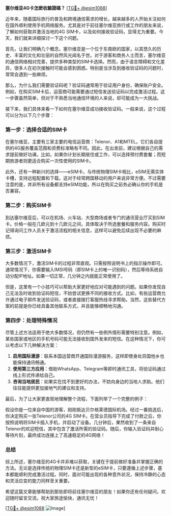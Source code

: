 **塞尔维亚4G卡怎麽收驗證碼？** [[TG💪+ @esim1088](https://t.me/s/esim1088)]

近年来，随着国际旅行的普及和跨境通信需求的增长，越来越多的人开始关注如何在国外顺利使用手机网络服务。尤其是对于前往塞尔维亚旅行或工作的朋友来说，了解如何获取并激活当地的4G SIM卡，以及如何接收验证码，显得尤为重要。今天，我们就来详细探讨一下这个问题。

首先，让我们明确几个概念。塞尔维亚是一个位于东南欧的国家，以其悠久的历史、丰富的文化和壮丽的自然风光闻名于世。对于游客和商务人士而言，塞尔维亚的通信网络相对完善，提供多种类型的SIM卡选择。然而，由于语言障碍和文化差异，很多人在初次接触时可能会感到困惑。特别是当涉及到接收验证码的问题时，常常会遇到一些麻烦。

那么，为什么我们需要验证码呢？验证码通常用于验证用户身份，确保账户安全。例如，在购买SIM卡后，运营商可能需要通过短信发送验证码以完成激活过程。这一步骤虽然简单，但对于不熟悉当地通信环境的人来说，却可能成为一大挑战。

接下来，我们具体来看一下如何在塞尔维亚成功接收验证码。一般来说，这个过程可以分为以下几个步骤：

### **第一步：选择合适的SIM卡**

在塞尔维亚，主要有三家主要的电信运营商：Telenor、A1和MTEL。它们各自提供的4G服务覆盖范围和资费标准略有不同。因此，在出发前，建议根据自己的需求提前做好功课。比如，如果你计划长期居住或工作，可以选择预付费套餐；而短期旅游者则更适合购买一次性使用的SIM卡。

此外，还有一种新兴的选择——eSIM卡。与传统物理SIM卡相比，eSIM无需实体卡槽，支持远程配置和下载。这对于经常跨国移动的用户来说非常方便。不过需要注意的是，并非所有设备都支持eSIM功能，所以在购买之前务必确认你的手机是否兼容。

### **第二步：购买SIM卡**

到达塞尔维亚后，可以在机场、火车站、大型商场或者专门的通讯营业厅买到SIM卡。价格一般在几欧元到十几欧元之间，具体取决于所选套餐和服务内容。购买时记得询问工作人员关于激活流程的相关信息，这样可以避免后续出现不必要的麻烦。

### **第三步：激活SIM卡**

大多数情况下，激活SIM卡的过程非常直观。只需按照说明书上的指示操作即可。通常情况下，你需要输入IMSI号码（即SIM卡上的唯一识别码），然后等待系统自动分配IP地址。如果一切正常，几分钟之内就能正常使用了。

但是，这里有一个小技巧可以帮助大家更好地应对可能遇到的问题。如果你发现自己无法及时收到验证码短信，不妨尝试更换不同的接收方式。比如，有些运营商允许通过电子邮件发送验证码，或者直接拨打客服热线寻求帮助。当然，这些替代方案的前提是你已经具备其他联系方式，并且能够顺畅地沟通。

### **第四步：处理特殊情况**

尽管上述方法适用于绝大多数情况，但仍然有一些例外情形需要特别注意。例如，某些国家或地区的手机号码可能无法接收到国外发来的短信。在这种情况下，你可以考虑以下几种解决方案：

1. **启用国际漫游**：联系本国运营商开通国际漫游服务，这样即使身处异国他乡也能保持通讯畅通。
2. **使用第三方应用**：借助WhatsApp、Telegram等即时通讯工具，将验证码通过线上形式传递给自己。
3. **咨询当地居民**：如果实在找不到更好的办法，不妨向身边的当地人求助。他们往往能提供更加接地气的建议和支持。

最后，为了让大家更直观地理解整个流程，下面列举了一个完整的例子：

假设你是一位来自中国的游客，刚刚抵达贝尔格莱德国际机场。经过一番挑选后，你决定购买一张Telenor公司的4G SIM卡。在营业员指导下完成了付款之后，你按照说明将SIM卡插入手机，并启动了设备。几分钟后，果然收到了一条来自Telenor的欢迎短信，其中包含了激活所需的验证码。随后，你输入验证码并耐心等待片刻，最终成功连接上了高速稳定的4G网络！

### **总结**

综上所述，塞尔维亚的4G卡并非难以获取，关键在于提前做好准备并掌握正确的方法。无论是选择传统的物理SIM卡还是新型的eSIM卡，只要遵循上述步骤，基本都能顺利完成激活过程。同时，面对可能出现的各种意外状况，保持冷静的心态和灵活应变的能力同样至关重要。

希望这篇文章能够帮助到那些即将前往塞尔维亚的朋友！如果你还有任何疑问，欢迎随时留言交流。祝大家旅途愉快，通讯无忧！

[[TG💪+ @esim1088](https://t.me/s/esim1088) ![Image](https://i.postimg.cc/4NQfJmqS/Snipaste-2025-05-13-00-14-12.png)]